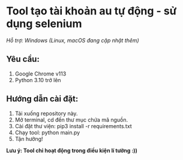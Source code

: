 # Tool tạo tài khoản au tự động - sử dụng selenium
*Hỗ trợ: Windows (Linux, macOS đang cập nhật thêm)*

## Yêu cầu:
1. Google Chrome v113
2. Python 3.10 trở lên

## Hướng dẫn cài đặt:
1. Tải xuống repository này.
2. Mở terminal, cd đến thư mục chứa mã nguồn.
3. Cài đặt thư viện: pip3 install -r requirements.txt
4. Chạy tool: python main.py
5. Tận hưởng!

**Lưu ý: Tool chỉ hoạt động trong điều kiện lí tưởng :))**
